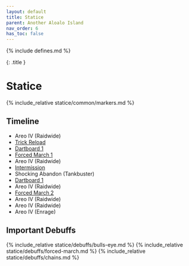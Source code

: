 ```yaml
---
layout: default
title: Statice
parent: Another Aloalo Island
nav_order: 6
has_toc: false
---
```


{% include defines.md %}

{: .title }
# Statice

{% include_relative statice/common/markers.md %}

## Timeline

* Areo IV (Raidwide)
* [Trick Reload](./trick-reload/)
* [Dartboard 1](./dartboard-1/)
* [Forced March 1](./forced-march-1/)
* Areo IV (Raidwide)
* [Intermission](./intermission/)
* Shocking Abandon (Tankbuster)
* [Dartboard 1](./dartboard-2/)
* Areo IV (Raidwide)
* [Forced March 2](./forced-march-2/)
* Areo IV (Raidwide)
* Areo IV (Raidwide)
* Areo IV (Enrage)

## Important Debuffs

<div class="debuffs" markdown="1">
{% include_relative statice/debuffs/bulls-eye.md %}
{% include_relative statice/debuffs/forced-march.md %}
{% include_relative statice/debuffs/chains.md %}
</div>
